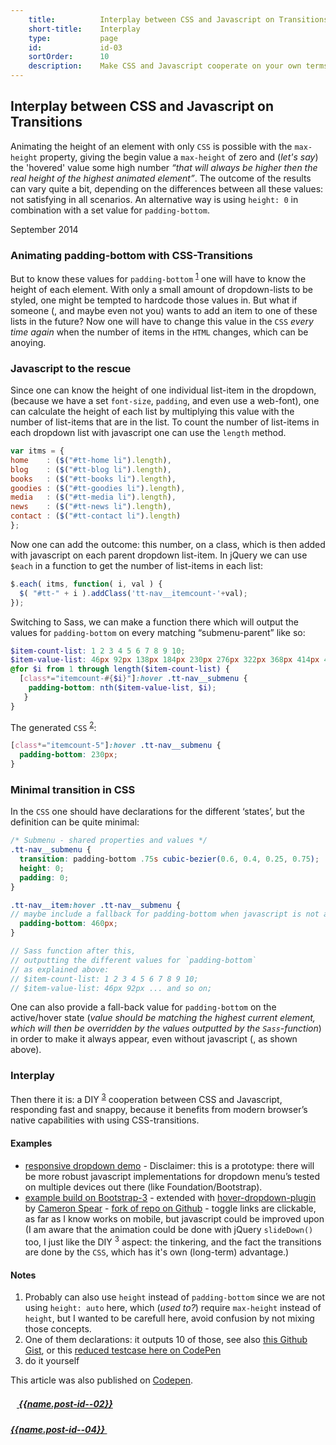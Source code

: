 ```yaml
---
    title:          Interplay between CSS and Javascript on Transitions
    short-title:    Interplay
    type:           page
    id:             id-03
    sortOrder:      10
    description:    Make CSS and Javascript cooperate on your own terms
---
```


## Interplay between CSS and Javascript on Transitions

<span class="dropcap">A</span>nimating the height of an element with only `CSS` is possible with the `max-height` property, giving the begin value a `max-height` of zero and (_let's say_) the 'hovered' value some high number _“that will always be higher then the real height of the highest animated element”_. The outcome of the results can vary quite a bit, depending on the differences between all these values: not satisfying in all scenarios. An alternative way is using `height: 0` in combination with a set value for `padding-bottom`.
<p class="publication-list__item__meta"><time datetime="2014-09-23">September 2014</time></p>

### Animating padding-bottom with CSS-Transitions
But to know these values for `padding-bottom` <sup><a href="#note-1" class="sup-link" id="supLink1">1</a></sup> one will have to know the height of each element. With only a small amount of dropdown-lists to be styled, one might be tempted to hardcode those values in. But what if someone (, and maybe even not you) wants to add an item to one of these lists in the future? Now one will have to change this value in the `CSS` _every time again_ when the number of items in the `HTML` changes, which can be anoying.

### Javascript to the rescue
Since one can know the height of one individual list-item in the dropdown, (because we have a set `font-size`, `padding`, and even use a web-font), one can calculate the height of each list by multiplying this value with the number of list-items that are in the list. To count the number of list-items in each dropdown list with javascript one can use the `length` method.


```javascript
var itms = {
home    : ($("#tt-home li").length),
blog    : ($("#tt-blog li").length),
books   : ($("#tt-books li").length),
goodies : ($("#tt-goodies li").length),
media   : ($("#tt-media li").length),
news    : ($("#tt-news li").length),
contact : ($("#tt-contact li").length)
};

```

Now one can add the outcome: this number, on a class, which is then added with javascript on each parent dropdown list-item. In jQuery we can use `$each` in a function to get the number of list-items in each list:

```javascript
$.each( itms, function( i, val ) {
  $( "#tt-" + i ).addClass('tt-nav__itemcount-'+val);
});

```

Switching to Sass, we can make a function there which will output the values for `padding-bottom` on every matching “submenu-parent” like so:


```scss
$item-count-list: 1 2 3 4 5 6 7 8 9 10;
$item-value-list: 46px 92px 138px 184px 230px 276px 322px 368px 414px 460px;
@for $i from 1 through length($item-count-list) {
  [class*="itemcount-#{$i}"]:hover .tt-nav__submenu {
    padding-bottom: nth($item-value-list, $i);
   }
}
```

The generated `CSS` <sup><a href="#note-2" class="sup-link" id="supLink2">2</a></sup>:

```css
[class*="itemcount-5"]:hover .tt-nav__submenu {
  padding-bottom: 230px;
}
```

### Minimal transition in CSS
In the `CSS` one should have declarations for the different ‘states’, but the definition can be quite minimal:

```scss
/* Submenu - shared properties and values */
.tt-nav__submenu {
  transition: padding-bottom .75s cubic-bezier(0.6, 0.4, 0.25, 0.75);
  height: 0;
  padding: 0;
}

.tt-nav__item:hover .tt-nav__submenu {
// maybe include a fallback for padding-bottom when javascript is not available:
  padding-bottom: 460px;
}

// Sass function after this,
// outputting the different values for `padding-bottom`
// as explained above:
// $item-count-list: 1 2 3 4 5 6 7 8 9 10;
// $item-value-list: 46px 92px ... and so on;

```

One can also provide a fall-back value for `padding-bottom` on the active/hover state (_value should be matching the highest current element, which will then be overridden by the values outputted by the `Sass`-function_) in order to make it always appear, even without javascript (, as shown above).

### Interplay
Then there it is: a DIY <sup><a href="#note-3" class="sup-link" id="supLink3">3</a></sup> cooperation between CSS and Javascript, responding fast and snappy, because it benefits from modern browser’s native capabilities with using CSS-transitions.

#### Examples
- [responsive dropdown demo](http://codepen.io/atelierbram/pen/AHwyr) - Disclaimer: this is a prototype: there will be more robust javascript implementations for dropdown menu’s tested on multiple devices out there (like Foundation/Bootstrap).
- [example build on Bootstrap-3](http://codepen.io/atelierbram/pen/vymHL/) -  extended with [hover-dropdown-plugin](https://github.com/CWSpear/bootstrap-hover-dropdown) by [Cameron Spear](http://cameronspear.com/blog/bootstrap-dropdown-on-hover-plugin/) - [fork of repo on Github](https://github.com/atelierbram/bootstrap-hover-dropdown) - toggle links are clickable, as far as I know works on mobile, but javascript could be improved upon (I am aware that the animation could be done with jQuery `slideDown()` too, I just like the DIY <sup>3</sup> aspect: the tinkering, and the fact the transitions are done by the `CSS`, which has it's own (long-term) advantage.)

#### Notes
1. <span id="note-1">Probably can also use `height` instead of `padding-bottom` since we are not using `height: auto` here, which (_used to?_)
require `max-height` instead of `height`, but I wanted to be carefull here, avoid confusion by not mixing those concepts.</span>
1. <span id="note-2">One of them declarations: it outputs 10 of those, see also [this Github Gist](https://gist.github.com/atelierbram/a88e3811173bb9d75b40), or this [reduced testcase here on CodePen](http://codepen.io/atelierbram/pen/CBLaw)</span>
1. <span id="note-3">do it yourself</span>

<span class="note">This article was also published on [Codepen](http://codepen.io/atelierbram/post/interplay-css-javascript).</span>

<div class="prevnext">
  <h5><a href="../{{url.post-id--02}}" rel="prev"><i class="icon icon-8 icon-arrow-left"><svg class="shape-icon" viewBox="0 0 8 12" width="10" height="15"><use xlink:href="#shape-arrow-point" transform="rotate(180,4,6)"></use></svg></i> {{name.post-id--02}}</a></h5>
  <h5><a href="../{{url.post-id--04}}" rel="next">{{name.post-id--04}} <i class="icon icon-8 icon-arrow-right"><svg class="shape-icon" viewBox="0 0 8 12" width="10" height="15"><use xlink:href="#shape-arrow-point"></use></svg></i></a></h5>
</div>
